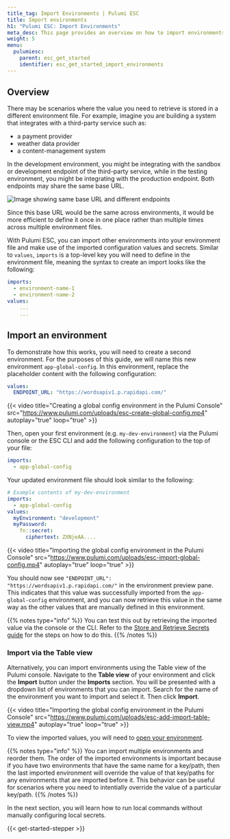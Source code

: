 ```yaml
---
title_tag: Import Environments | Pulumi ESC
title: Import environments
h1: "Pulumi ESC: Import Environments"
meta_desc: This page provides an overview on how to import environments in Pulumi ESC.
weight: 5
menu:
  pulumiesc:
    parent: esc_get_started
    identifier: esc_get_started_import_environments
---
```


## Overview

There may be scenarios where the value you need to retrieve is stored in a different environment file. For example, imagine you are building a system that integrates with a third-party service such as:

- a payment provider
- weather data provider
- a content-management system

In the development environment, you might be integrating with the sandbox or development endpoint of the third-party service, while in the testing environment, you might be integrating with the production endpoint. Both endpoints may share the same base URL.

![Image showing same base URL and different endpoints](/docs/esc/get-started/esc-base-url.png)

Since this base URL would be the same across environments, it would be more efficient to define it once in one place rather than multiple times across multiple environment files.

With Pulumi ESC, you can import other environments into your environment file and make use of the imported configuration values and secrets. Similar to `values`, `imports` is a top-level key you will need to define in the environment file, meaning the syntax to create an import looks like the following:

```yaml
imports:
  - environment-name-1
  - environment-name-2
values:
    ...
    ...
```

## Import an environment

To demonstrate how this works, you will need to create a second environment. For the purposes of this guide, we will name this new environment `app-global-config`. In this environment, replace the placeholder content with the following configuration:

```yaml
values:
  ENDPOINT_URL: "https://wordsapiv1.p.rapidapi.com/"
```

{{< video title="Creating a global config environment in the Pulumi Console" src="https://www.pulumi.com/uploads/esc-create-global-config.mp4" autoplay="true" loop="true" >}}

Then, open your first environment (e.g. `my-dev-environment`) via the Pulumi console or the ESC CLI and add the following configuration to the top of your file:

```yaml
imports:
  - app-global-config
```

Your updated environment file should look similar to the following:

```yaml
# Example contents of my-dev-environment
imports:
  - app-global-config
values:
  myEnvironment: "development"
  myPassword:
    fn::secret:
      ciphertext: ZXNjeAA....
```

{{< video title="Importing the global config environment in the Pulumi Console" src="https://www.pulumi.com/uploads/esc-import-global-config.mp4" autoplay="true" loop="true" >}}

You should now see `"ENDPOINT_URL": "https://wordsapiv1.p.rapidapi.com/"` in the environment preview pane. This indicates that this value was successfully imported from the `app-global-config` environment, and you can now retrieve this value in the same way as the other values that are manually defined in this environment.

{{% notes type="info" %}}
You can test this out by retrieving the imported value via the console or the CLI. Refer to the [Store and Retrieve Secrets guide](/docs/esc/get-started/store-and-retrieve-secrets/#retrieve-environment-values) for the steps on how to do this.
{{% /notes %}}

### Import via the Table view

Alternatively, you can import environments using the Table view of the Pulumi console. Navigate to the **Table view** of your environment and click the **Import** button under the **Imports** section. You will be presented with a dropdown list of environments that you can import. Search for the name of the environment you want to import and select it. Then click **Import**.

{{< video title="Importing the global config environment in the Pulumi Console" src="https://www.pulumi.com/uploads/esc-add-import-table-view.mp4" autoplay="true" loop="true" >}}

To view the imported values, you will need to [open your environment](/docs/esc/get-started/store-and-retrieve-secrets/#retrieve-environment-values).

{{% notes type="info" %}}
You can import multiple environments and reorder them. The order of the imported environments is important because if you have two environments that have the same name for a key/path, then the last imported environment will override the value of that key/paths for any environments that are imported before it. This behavior can be useful for scenarios where you need to intentially override the value of a particular key/path.
{{% /notes %}}

In the next section, you will learn how to run local commands without manually configuring local secrets.

{{< get-started-stepper >}}
